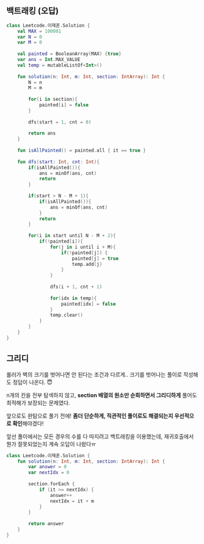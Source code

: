 ## 백트래킹 (오답)

```kotlin 
class Leetcode.이재훈.Solution {
    val MAX = 100001
    var N = 0
    var M = 0
    
    val painted = BooleanArray(MAX) {true}
    var ans = Int.MAX_VALUE
    val temp = mutableListOf<Int>()
    
    fun solution(n: Int, m: Int, section: IntArray): Int {
        N = n
        M = m
        
        for(i in section){
            painted[i] = false
        }
        
        dfs(start = 1, cnt = 0)
        
        return ans
    }
    
    fun isAllPainted() = painted.all { it == true }
    
    fun dfs(start: Int, cnt: Int){        
        if(isAllPainted()){
            ans = minOf(ans, cnt)
            return
        }
        
        if(start > N - M + 1){
            if(isAllPainted()){
                ans = minOf(ans, cnt)
            }
            return
        }
        
        for(i in start until N - M + 2){
            if(!painted[i]){
                for(j in i until i + M){
                    if(!painted[j]) {
                        painted[j] = true
                        temp.add(j)
                    }
                }
                
                dfs(i + 1, cnt + 1)
                
                for(idx in temp){
                    painted[idx] = false
                }
                temp.clear()
            }
        }
    }
}
```

## 그리디

롤러가 벽의 크기를 벗어나면 안 된다는 조건과 다르게.. 크기를 벗어나는 풀이로 작성해도 정답이 나온다. 😇

n개의 칸을 전부 탐색하지 않고, **section 배열의 원소만 순회하면서 그리디하게** 풀어도 최적해가 보장되는 문제였다.

앞으로도 완탐으로 풀기 전에! **좀더 단순하게, 직관적인 풀이로도 해결되는지 우선적으로 확인**해야겠다!

앞선 풀이에서는 모든 경우의 수를 다 따지려고 백트래킹을 이용했는데, 재귀호출에서 뭔가 잘못되었는지 계속 오답이 나왔다ㅠ

```kotlin
class Leetcode.이재훈.Solution {
    fun solution(n: Int, m: Int, section: IntArray): Int {
        var answer = 0
        var nextIdx = 0
        
        section.forEach {        
            if (it >= nextIdx) {
                answer++
                nextIdx = it + m
            }
        }
        
        return answer
    }
}
```